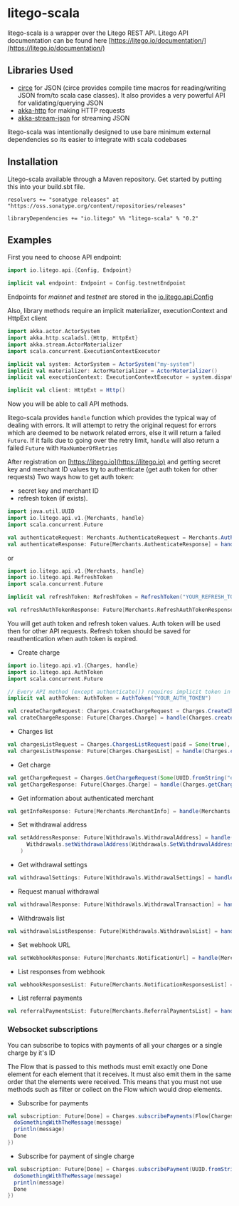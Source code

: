 # litego-scala

litego-scala is a wrapper over the Litego REST API.
Litego API documentation can be found here [https://litego.io/documentation/](https://litego.io/documentation/)

## Libraries Used
- [circe](https://circe.github.io/circe/) for JSON (circe provides compile time macros for
reading/writing JSON from/to scala case classes). It also provides a very powerful API for validating/querying JSON
- [akka-http](http://doc.akka.io/docs/akka-http/current/scala.html) for making HTTP requests
- [akka-stream-json](https://github.com/knutwalker/akka-stream-json) for streaming JSON

litego-scala was intentionally designed to use bare minimum external dependencies so its easier to integrate with scala codebases

## Installation

Litego-scala available through a Maven repository. 
Get started by putting this into your build.sbt file.
```sbtshell
resolvers += "sonatype releases" at "https://oss.sonatype.org/content/repositories/releases"

libraryDependencies += "io.litego" %% "litego-scala" % "0.2"
```

## Examples

First you need to choose API endpoint:
```scala
import io.litego.api.{Config, Endpoint}

implicit val endpoint: Endpoint = Config.testnetEndpoint
```
Endpoints for _mainnet_ and _testnet_ are stored in the [io.litego.api.Config](src/main/scala/io/litego/api/Config.scala)

Also, library methods require an implicit materializer, executionContext and HttpExt client
```scala
import akka.actor.ActorSystem
import akka.http.scaladsl.{Http, HttpExt}
import akka.stream.ActorMaterializer
import scala.concurrent.ExecutionContextExecutor

implicit val system: ActorSystem = ActorSystem("my-system")
implicit val materializer: ActorMaterializer = ActorMaterializer()
implicit val executionContext: ExecutionContextExecutor = system.dispatcher

implicit val client: HttpExt = Http()
``` 
Now you will be able to call API methods.

litego-scala provides `handle` function which provides the typical way of dealing with errors.
It will attempt to retry the original request for errors which are deemed to be network related errors, else it will
return a failed `Future`. If it fails due to going over the retry limit, `handle` will also return a failed `Future` with
`MaxNumberOfRetries`

After registration on [https://litego.io](https://litego.io) and getting secret key and merchant ID values try to authenticate (get auth token for other requests)
Two ways how to get auth token:
- secret key and merchant ID
- refresh token (if exists). 
```scala
import java.util.UUID
import io.litego.api.v1.{Merchants, handle}
import scala.concurrent.Future

val authenticateRequest: Merchants.AuthenticateRequest = Merchants.AuthenticateRequest(Some(UUID.fromString("YOUR_MERCHANT_ID")), "YOUR_SECRET_KEY")
val authenticateResponse: Future[Merchants.AuthenticateResponse] = handle(Merchants.authenticate(authenticateRequest))
```
or
```scala
import io.litego.api.v1.{Merchants, handle}
import io.litego.api.RefreshToken
import scala.concurrent.Future

implicit val refreshToken: RefreshToken = RefreshToken("YOUR_REFRESH_TOKEN")

val refreshAuthTokenResponse: Future[Merchants.RefreshAuthTokenResponse] = handle(Merchants.refreshAuthToken())
```

You will get auth token and refresh token values. Auth token will be used then for other API requests. Refresh token should be saved for reauthentication when auth token is expired.

- Create charge
```scala
import io.litego.api.v1.{Charges, handle}
import io.litego.api.AuthToken
import scala.concurrent.Future

// Every API method (except authenticate()) requires implicit token in scope 
implicit val authToken: AuthToken = AuthToken("YOUR_AUTH_TOKEN")

val createChargeRequest: Charges.CreateChargeRequest = Charges.CreateChargeRequest("Some description", Some(1000L))
val crateChargeResponse: Future[Charges.Charge] = handle(Charges.create(createChargeRequest))
```
- Charges list 
```scala
val chargesListRequest = Charges.ChargesListRequest(paid = Some(true), page = Some(0), pageSize = Some(10))
val chargesListResponse: Future[Charges.ChargesList] = handle(Charges.chargesList(chargesListRequest))
```
- Get charge
```scala
val getChargeRequest = Charges.GetChargeRequest(Some(UUID.fromString("e7129f40-dc28-11e8-9ede-2d69f348ade2")))
val getChargeResponse: Future[Charges.Charge] = handle(Charges.getCharge(getChargeRequest))
```
- Get information about authenticated merchant
```scala
val getInfoResponse: Future[Merchants.MerchantInfo] = handle(Merchants.getInfo())
```
- Set withdrawal address
```scala
val setAddressResponse: Future[Withdrawals.WithdrawalAddress] = handle(
      Withdrawals.setWithdrawalAddress(Withdrawals.SetWithdrawalAddressRequest(`type` = Withdrawals.REGULAR_ADDRESS_TYPE, value = "some_address"))
    )
```
- Get withdrawal settings
```scala
val withdrawalSettings: Future[Withdrawals.WithdrawalSettings] = handle(Withdrawals.withdrawalSettings())
```
- Request manual withdrawal
```scala
val withdrawalResponse: Future[Withdrawals.WithdrawalTransaction] = handle(Withdrawals.manualWithdrawal())
```
- Withdrawals list
```scala
val withdrawalsListResponse: Future[Withdrawals.WithdrawalsList] = handle(Withdrawals.withdrawalsList(Withdrawals.WithdrawalsListRequest()))
```
- Set webhook URL
```scala
val setWebhookResponse: Future[Merchants.NotificationUrl] = handle(Merchants.setNotificationUrl(Merchants.SetNotificationUrlRequest(url = "http://some.url")))
```
- List responses from webhook
```scala
val webhookResponsesList: Future[Merchants.NotificationResponsesList] = handle(Merchants.notificationResponsesList())
```
- List referral payments
```scala
val referralPaymentsList: Future[Merchants.ReferralPaymentsList] = handle(Merchants.referralPaymentsList())
```

### Websocket subscriptions

You can subscribe to topics with payments of all your charges or a single charge by it's ID

The Flow that is passed to this methods must emit exactly one Done element for each element that it receives. It must also emit them in the same order that the elements were received.
This means that you must not use methods such as filter or collect on the Flow which would drop elements.

- Subscribe for payments
```scala
val subscription: Future[Done] = Charges.subscribePayments(Flow[Charges.InvoiceSettled].map { message =>
  doSomethingWithTheMessage(message)
  println(message)
  Done
})
```
- Subscribe for payment of single charge
```scala
val subscription: Future[Done] = Charges.subscribePayment(UUID.fromString("2f551fc0-1faa-11e9-90e2-df42b3b425c0"), Flow[Charges.InvoiceSettled].map { message =>
  doSomethingWithTheMessage(message)
  println(message)
  Done
})
```